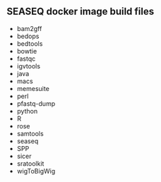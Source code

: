 ## SEASEQ docker image build files

- bam2gff
- bedops
- bedtools
- bowtie
- fastqc
- igvtools
- java
- macs
- memesuite
- perl
- pfastq-dump
- python
- R
- rose
- samtools
- seaseq
- SPP
- sicer
- sratoolkit
- wigToBigWig
